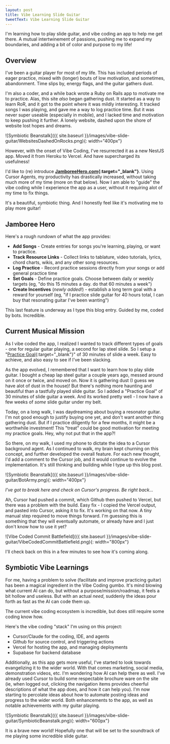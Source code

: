 ```yaml
---
layout: post
title: Vibe Learning Slide Guitar
tweetText: Vibe Learning Slide Guitar
---
```


I'm learning how to play slide guitar, and vibe coding an app to help me get there.  A mutual intertwinement of passions, pushing me to expand my boundaries, and adding a bit of color and purpose to my life!

## Overview

I've been a guitar player for most of my life.  This has included periods of eager practice, mixed with (longer) bouts of low motivation, and sometimes, abandonment.  Time slips by, energy flags, and the guitar gathers dust.

I'm also a coder, and a while back wrote a Ruby on Rails app to motivate me to practice.  Alas, this site *also* began gathering dust.  It started as a way to learn RoR, and it got to the point where it was mildly interesting.  It tracked songs I was playing, and gave me a way to log practice time.  But it was never super useable (especially in mobile), and I lacked time and motivation to keep pushing it further.  A lonely website, dashed upon the shore of website lost hopes and dreams.

![Symbiotic Beanstalk]({{ site.baseurl }}/images/vibe-slide-guitar/WebsitesDashedOnRocks.png){: width="400px"}

However, with the onset of Vibe Coding, I've resurrected it as a new NestJS app.  Moved it from Heroku to Vercel.  And have supercharged its usefulness!

I'd like to (re) introduce **[JamboreeHero.com](https://www.jamboreehero.com){:target="_blank"}**.  Using Cursor Agents, my productivity has drastically increased, without taking much more of my time (more on that below).  Now I am able to "guide" the vibe coding while I experience the app as a user, without it requiring alot of my time to fix things.

It's a beautiful, symbiotic thing.  And I honestly feel like it's motivating me to play more guitar!

## Jamboree Hero

Here's a rough rundown of what the app provides:

* **Add Songs** - Create entries for songs you're learning, playing, or want to practice.
* **Track Resource Links** - Collect links to tablature, video tutorials, lyrics, chord charts, wikis, and any other song resources.
* **Log Practice** - Record practice sessions directly from your songs or add general practice time
* **Set Goals** - Define practice goals. Choose between daily or weekly targets (eg, "do this 15 minutes a day.  do that 60 minutes a week")
* **Create Incentives** (*newly added!*) - establish a long term goal with a reward for yourself (eg, "if I practice slide guitar for 40 hours total, I can buy that resonating guitar I've been wanting")

This last feature is underway as I type this blog entry.  Guided by me, coded by bots.  Incredible.

## Current Musical Mission

As I vibe coded the app, I realized I wanted to track different types of goals - one for regular guitar playing, a second for lap steel slide.  So I setup a "[Practice Goal](https://www.jamboreehero.com/practice-goals/brochure){:target="_blank"}" of 30 minutes of slide a week.  Easy to achieve, and also easy to see if I've been slacking.

As the app evolved, I remembered that I want to learn how to play slide guitar.  I bought a cheap lap steel guitar a couple years ago, messed around on it once or twice, and moved on.  Now it is gathering dust (I guess we have alot of dust in the house)!  But there's nothing more haunting and beautiful than a tastfully played slide guitar.  So I added a "Practice Goal" of 30 minutes of slide guitar a week.  And its worked pretty well - I now have a few weeks of *some* slide guitar under my belt.

Today, on a long walk, I was daydreaming about buying a resonator guitar.  I'm not good enough to justify buying one yet, and don't want another thing gathering dust.  But if I practice diligently for a few months, it might be a worthwhile investment!  This "treat" could be good motivation for meeting my practice goals.  Hey, why not put that in the app?!  

So there, on my walk, I used my phone to dictate the idea to a Cursor background agent.  As I continued to walk, my brain kept churning on this concept, and further developed the overall feature.  For each new thought, I'd add a comment to the Cursor job, and it would continue to evolve the implementation.  It's still thinking and building while I type up this blog post.

![Symbiotic Beanstalk]({{ site.baseurl }}/images/vibe-slide-guitar/BotArmy.png){: width="400px"}


*I've got to break here and check on Cursor's progress.  Be right back...*

Ah, Cursor had pushed a commit, which Github then pushed to Vercel, but there was a problem with the build.  Easy fix - I copied the Vercel output, and pasted into Cursor, asking it to fix.  It's working on that now.  A tiny manual step required to move things forward.  I'm guessing this is something that they will eventually automate, or already have and I just don't know how to use it yet?

![Vibe Coded Commit Battlefield]({{ site.baseurl }}/images/vibe-slide-guitar/VibeCodedCommitBattlefield.png){: width="800px"}

I'll check back on this in a few minutes to see how it's coming along.

## Symbiotic Vibe Learnings

For me, having a problem to solve (facilitate and improve practicing guitar) has been a magical ingredient in the Vibe Coding gumbo.  It's mind blowing what current AI can do, but without a purpose/mission/roadmap, it feels a bit hollow and useless.  But with an actual *need*, suddenly the ideas pour forth as fast as the AI can code them up.

The current vibe coding ecosystem is incredible, but does still require some coding know how.  

Here's the vibe coding "stack" I'm using on this project:

* Cursor/Claude for the coding, IDE, and agents
* Github for source control, and triggering actions
* Vercel for hosting the app, and managing deployments
* Supabase for backend database

Additionally, as this app gets more useful, I've started to look towards evangelizing it to the wider world.  With that comes marketing, social media, demonstration videos, etc.  I'm wondering how AI can help there as well.  I've already used Cursor to build some respectable brochure ware on the site (ie, when logged out, clicking the navigation items provides cheerful descriptions of what the app does, and how it can help you).  I'm now starting to percolate ideas about how to automate posting ideas and progress to the wider world.  Both enhancements to the app, as well as notable achievements with my guitar playing.

![Symbiotic Beanstalk]({{ site.baseurl }}/images/vibe-slide-guitar/SymbioticBeanstalk.png){: width="600px"}

It is a brave new world!  Hopefully one that will be set to the soundtrack of me playing some incredible slide guitar.
